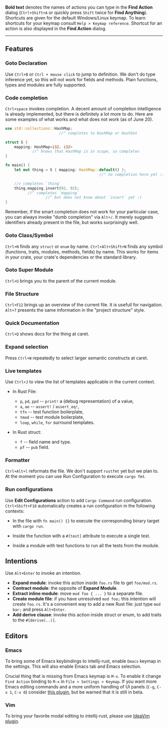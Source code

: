 **Bold text** denotes the names of actions you can type in the **Find Action**
  dialog (`Ctrl+Shift+A` or quickly press `Shift` twice for **Find Anything**).
  Shortcuts are given for the default Windows/Linux keymap. To learn shortcuts
    for your keymap consult `Help > Keymap reference`. Shortcut for an action is
  also displayed in the **Find Action** dialog.

--------------------------------------------------------------------------------


## Features

### Goto Declaration

Use `Ctrl+B` or `Ctrl + mouse click` to jump to definition. We don't do type
inference yet, so this will not work for fields and methods. Plain functions,
types and modules are fully supported.

### Code completion

`Ctrl+space` invokes completion. A decent amount of completion intelligence is
already implemented, but there is definitely a lot more to do. Here are some
examples of what works and what does not work (as of June 20).


```Rust
use std::collections::HashMap;
                        //^ completes to HashMap or HashSet

struct S {
    mapping: HashMap<i32, i32>
            //^ knows that HashMap is in scope, so completes
}

fn main() {
    let mut thing = S { mapping: HashMap::default() };
                                          //^ no completion here yet :(

    //v completes `thing`
    thing.mapping.insert(92, 92);
          //^ completes `mapping`
                  //^ but does not know about `insert` yet :(
}
```

Remember, if the smart completion does not work for your particular case,
you can always invoke "dumb completion" via `Alt+/`. It merely suggests
identifiers already present in the file, but works surprisingly well.

### Goto Class/Symbol

`Ctrl+N` finds any `struct` or `enum` by name. `Ctrl+Alt+Shift+N` finds any symbol
(functions, traits, modules, methods, fields) by name. This works for items in
your crate, your crate's dependencies or the standard library.

### Goto Super Module

`Ctrl+U` brings you to the parent of the current module.

### File Structure

`Ctrl+F12` brings up an overview of the current file. It is usefull for
navigation. `Alt+7` presents the same information in the "project structure"
style.

### Quick Documentation

`Ctrl+Q` shows docs for the thing at caret.


### Expand selection

Press `Ctrl+W` repeatedly to select larger semantic constructs at caret.

### Live templates

Use `Ctrl+J` to view the list of templates applicable in the current context.

* In Rust File:
  - `p`, `pd`, `ppd` -- `print!` a (debug representation) of a value,
  - `a`, `ae` -- `assert!` / `assert_eq!`,
  - `tfn` -- test function boilerplate,
  - `tmod` -- test module boilerplate,
  - `loop`, `while`, `for` surround templates.

* In Rust struct:
  - `f` -- field name and type.
  - `pf` -- `pub` field.

### Formatter

`Ctrl+Alt+l` reformats the file. We don't support `rustfmt` yet but we plan to.
At the moment you can use Run Configuration to execute `cargo fmt`.

### Run configurations

Use **Edit Configurations** action to add `Cargo Command` run configuration.
`Ctrl+Shift+F10` automatically creates a run configuration in the following
contexts:

* In the file with `fn main() {}` to execute the corresponding binary target
  with `cargo run`.

* Inside the function with a `#[test]` attribute to execute a single test.

* Inside a module with test functions to run all the tests from the module.

## Intentions

Use `Alt+Enter` to invoke an intention.

* **Expand module**: invoke this action inside `foo.rs` file to get `foo/mod.rs`.
* **Contract module**: the opposite of **Expand Module**.
* **Extract inline module**: move `mod foo { ... }` to a separate file.
* **Create module file**: if you have unresolved `mod foo;` this intention will create
  `foo.rs`. It's a convenient way to add a new Rust file: just type `mod bar;` and
  press `Alt+Enter`.
* **Add derive clause**: invoke this action inside struct or enum, to add traits to the `#[derive(..)]`.

## Editors

### Emacs

To bring some of Emacs keybindings to intellij-rust, enable `Emacs` keymap in
the settings. This will also enable Emacs tab and Emacs selection.

Crucial thing that is missing from Emacs keymap is `M-x`. To enable it change
`Find Action` binding to `M-x` in `File > Settings > Keymap`. If you want more
Emacs editing commands and a more uniform handling of UI panels (`C-g`, `C-x 1`,
`C-x 0`) consider [this plugin](https://plugins.jetbrains.com/plugin/7906), but
be warned that it is still in beta.

### Vim

To bring your favorite modal editing to intellij-rust, please use
[IdeaVim plugin](https://github.com/JetBrains/ideavim).

